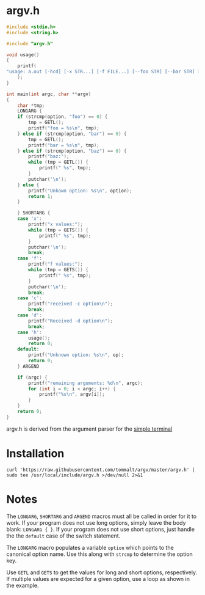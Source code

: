 # argv.h

```c
#include <stdio.h>
#include <string.h>

#include "argv.h"

void usage()
{
	printf(
"usage: a.out [-hcd] [-x STR...] [-f FILE...] [--foo STR] [--bar STR] [--baz STR...]\n"
	);
}

int main(int argc, char **argv)
{
	char *tmp;
	LONGARG {
	if (strcmp(option, "foo") == 0) {
		tmp = GETL();
		printf("foo = %s\n", tmp);
	} else if (strcmp(option, "bar") == 0) {
		tmp = GETL();
		printf("bar = %s\n", tmp);
	} else if (strcmp(option, "baz") == 0) {
		printf("baz:");
		while (tmp = GETL()) {
			printf(" %s", tmp);
		}
		putchar('\n');
	} else {
		printf("Unkown option: %s\n", option);
		return 1;
	}

	} SHORTARG {
	case 'x':
		printf("x values:");
		while (tmp = GETS()) {
			printf(" %s", tmp);
		}
		putchar('\n');
		break;
	case 'f':
		printf("f values:");
		while (tmp = GETS()) {
			printf(" %s", tmp);
		}
		putchar('\n');
		break;
	case 'c':
		printf("received -c option\n");
		break;
	case 'd':
		printf("Received -d option\n");
		break;
	case 'h':
		usage();
		return 0;
	default:
		printf("Unknown option: %s\n", op);
		return 0;
	} ARGEND

	if (argc) {
		printf("remaining arguments: %d\n", argc);
		for (int i = 0; i < argc; i++) {
			printf("%s\n", argv[i]);
		}
	}
	return 0;
}
```

argv.h is derived from the argument parser for the [simple terminal](https://st.suckless.org/)
# Installation
```shell
curl 'https://raw.githubusercontent.com/tommalt/argv/master/argv.h' | sudo tee /usr/local/include/argv.h >/dev/null 2>&1
```

# Notes
The `LONGARG`, `SHORTARG` and `ARGEND` macros must all be called in order for it to work.
If your program does not use long options, simply leave the body blank: `LONGARG { }`.
If your program does not use short options, just handle the the `default` case of the switch statement.  

The `LONGARG` macro populates a variable `option` which points to the canonical option name.
Use this along with `strcmp` to determine the option key.  

Use `GETL` and `GETS` to get the values for long and short options, respectively. If multiple
values are expected for a given option, use a loop as shown in the example.
